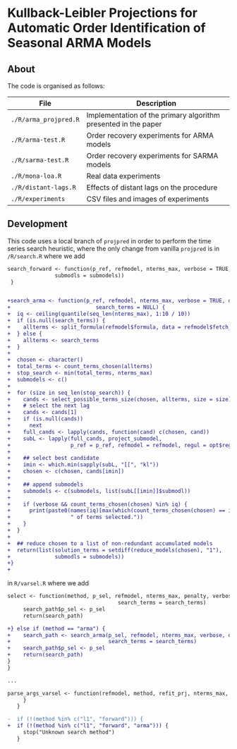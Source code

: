# Kullback-Leibler Projections for Automatic Order Identification of Seasonal ARMA Models

## About

The code is organised as follows:

File | Description
---|---
`./R/arma_projpred.R` | Implementation of the primary algorithm presented in the paper
`./R/arma-test.R` | Order recovery experiments for ARMA models
`./R/sarma-test.R` | Order recovery experiments for SARMA models
`./R/mona-loa.R` | Real data experiments
`./R/distant-lags.R` | Effects of distant lags on the procedure
`./R/experiments` | CSV files and images of experiments

## Development

This code uses a local branch of `projpred` in order to perform the time series search heuristic, where the only change from vanilla `projpred` is in `/R/search.R` where we add
```diff
search_forward <- function(p_ref, refmodel, nterms_max, verbose = TRUE, opt,
               submodls = submodels))
 }


+search_arma <- function(p_ref, refmodel, nterms_max, verbose = TRUE, opt,
+                           search_terms = NULL) {
+  iq <- ceiling(quantile(seq_len(nterms_max), 1:10 / 10))
+  if (is.null(search_terms)) {
+    allterms <- split_formula(refmodel$formula, data = refmodel$fetch_data())
+  } else {
+    allterms <- search_terms
+  }
+
+  chosen <- character()
+  total_terms <- count_terms_chosen(allterms)
+  stop_search <- min(total_terms, nterms_max)
+  submodels <- c()
+
+  for (size in seq_len(stop_search)) {
+    cands <- select_possible_terms_size(chosen, allterms, size = size)
+    # select the next lag
+    cands <- cands[1]
+    if (is.null(cands))
+      next
+    full_cands <- lapply(cands, function(cand) c(chosen, cand))
+    subL <- lapply(full_cands, project_submodel,
+                   p_ref = p_ref, refmodel = refmodel, regul = opt$regul)
+
+    ## select best candidate
+    imin <- which.min(sapply(subL, "[[", "kl"))
+    chosen <- c(chosen, cands[imin])
+
+    ## append submodels
+    submodels <- c(submodels, list(subL[[imin]]$submodl))
+
+    if (verbose && count_terms_chosen(chosen) %in% iq) {
+      print(paste0(names(iq)[max(which(count_terms_chosen(chosen) == iq))],
+                   " of terms selected."))
+    }
+  }
+
+  ## reduce chosen to a list of non-redundant accumulated models
+  return(list(solution_terms = setdiff(reduce_models(chosen), "1"),
+              submodls = submodels))
+}
+
```

in `R/varsel.R` where we add

```diff
select <- function(method, p_sel, refmodel, nterms_max, penalty, verbose, opt,
                                   search_terms = search_terms)
     search_path$p_sel <- p_sel
     return(search_path)

+} else if (method == "arma") {
+    search_path <- search_arma(p_sel, refmodel, nterms_max, verbose, opt,
+                               search_terms = search_terms)
+    search_path$p_sel <- p_sel
+    return(search_path)
}
}

...

parse_args_varsel <- function(refmodel, method, refit_prj, nterms_max,
     }
   }

-  if (!(method %in% c("l1", "forward"))) {
+  if (!(method %in% c("l1", "forward", "arma"))) {
     stop("Unknown search method")
   }

```
